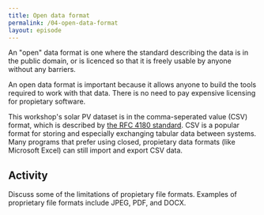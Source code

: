 ```yaml
---
title: Open data format
permalink: /04-open-data-format
layout: episode
---
```


An "open" data format is one where the standard describing the data is in the public domain, or is licenced so that it is freely
usable by anyone without any barriers.

An open data format is important because it allows anyone to build the tools required to work with that data. There is no need to pay expensive licensing
for propietary software.

This workshop's solar PV dataset is in the comma-seperated value (CSV) format, which is described by
[the RFC 4180 standard](https://tools.ietf.org/html/rfc4180). CSV is a popular format for storing and especially exchanging tabular data between systems.
Many programs that prefer using closed, propietary data formats (like Microsoft Excel) can still import and export CSV data.

## Activity

Discuss some of the limitations of propietary file formats. Examples of proprietary file formats include JPEG, PDF, and DOCX.